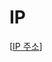# IP

[[IP 주소]]

[//begin]: # "Autogenerated link references for markdown compatibility"
[IP 주소]: <IP 주소> "IP 주소"
[//end]: # "Autogenerated link references"